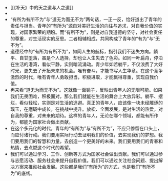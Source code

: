- [[《补天》中的天之道与人之道]]
-
- “有所为有所不为”与“道无为而无不为”两句话，一正一反，恰好道出了青年的责任与担当。青年的“有所为”源自对美好生活的向往与追求，对自我价值的实现，对国家繁荣的期盼。而“有所不为”，则是对自我道德的坚守，对社会责任的尊重，对生活现实的反思。二者相辅相成，共同构成了青年的“有为”与“无不为”。
- 道德经中的“有所为有所不为”，如同人生的航标，指引我们不迷失方向。躺平、自甘堕落，虽是个人选择，却也让人生失去了色彩。如同一叶扁舟，停泊在生活的港湾，看似平静，实则暗流涌动。青少年如若躺平，不仅浪费了大好时光，更失去了开拓未来的机会。唯有奋斗，才能书写人生华章。在这个竞争激烈的时代，唯有青年人勇敢担当，积极进取，才能赢得尊重，实现自我价值。
- 再来看“道无为而无不为”。这就像一面镜子，反映出青年人的无限可能。如果我们无畏困难，积极面对，那么我们就能在生活的舞台上大放异彩。躺平、摆烂，看似轻松，实则是对生活的逃避。真正的青年人，应该像一块未经雕琢的璞玉，在磨砺中成长，在挑战中提升。放松、全面发展，是对生活的热爱，对自我的尊重，对未来的期待。这样的青年人，无论在哪个领域，都能有所作为，都能为国家社会做出贡献。
- 在这个多元化的时代，青年的“有所为”与“有所不为”，不应只停留在口头上，而应付诸行动。我们要用实际行动去证明我们的价值，去实现我们的梦想。我们要用我们的智慧和力量，去创造一个更美好的未来。我们要用我们的青春和热情，去点燃这个时代的希望。
- 我们可以通过学习、工作、创新等方式为国家社会做出贡献。我们可以通过参与志愿活动、服务社会来提升自我价值。我们可以通过关注社会问题、提出解决方案来推动社会发展。这些都是我们“有所为”的方式，也是我们“有所不为”的底线。